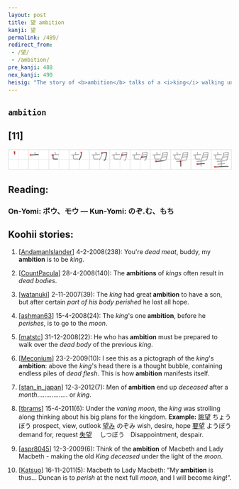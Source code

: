```yaml
---
layout: post
title: 望 ambition
kanji: 望
permalink: /489/
redirect_from:
 - /望/
 - /ambition/
pre_kanji: 488
nex_kanji: 490
heisig: "The story of <b>ambition</b> talks of a <i>king</i> walking under the <i>perishing</i>&nbsp;(or &quot;waning&quot;) <i>moon</i> dreaming great dreams about his kingdom. (The roots of <b>ambition</b> are from the same word as &quot;ambulate,&quot; meaning to walk about.)"
---
```


## `ambition`

## [11]

<div class="stroke"><img src="../images/E69C9B.png" /></div>

## Reading:

### On-Yomi: ボウ、モウ &mdash; Kun-Yomi: のぞ.む、もち

## Koohii stories:

1) [<a href="http://kanji.koohii.com/profile/AndamanIslander">AndamanIslander</a>] 4-2-2008(238): You&#039;re <em>dead meat</em>, buddy, my<strong> ambition</strong> is to be <em>king</em>. 

2) [<a href="http://kanji.koohii.com/profile/CountPacula">CountPacula</a>] 28-4-2008(140): The <strong>ambitions</strong> of <em>kings</em> often result in <em>dead</em> <em>bodies</em>. 

3) [<a href="http://kanji.koohii.com/profile/watanuki">watanuki</a>] 2-11-2007(39): The <em>king</em> had great<strong> ambition</strong> to have a son, but after certain <em>part of his body</em> <em>perished</em> he lost all hope. 

4) [<a href="http://kanji.koohii.com/profile/ashman63">ashman63</a>] 15-4-2008(24): The <em>king</em>&#039;s one<strong> ambition</strong>, before he <em>perishes</em>, is to go to the <em>moon</em>. 

5) [<a href="http://kanji.koohii.com/profile/matstc">matstc</a>] 31-12-2008(22): He who has<strong> ambition</strong> must be prepared to walk over the <em>dead</em> <em>body</em> of the previous <em>king</em>. 

6) [<a href="http://kanji.koohii.com/profile/Meconium">Meconium</a>] 23-2-2009(10): I see this as a pictograph of the <em>king</em>&#039;s <strong>ambition</strong>: above the <em>king</em>&#039;s head there is a thought bubble, containing endless piles of <em>dead flesh</em>. This is how<strong> ambition</strong> manifests itself. 

7) [<a href="http://kanji.koohii.com/profile/stan_in_japan">stan_in_japan</a>] 12-3-2012(7): Men of<strong> ambition</strong> end up <em>deceased</em> after a <em>month</em>................. or <em>king</em>. 

8) [<a href="http://kanji.koohii.com/profile/tbrams">tbrams</a>] 15-4-2011(6): Under the <em>vaning moon</em>, the <em>king</em> was strolling along thinking about his big plans for the kingdom. <strong>Example:</strong>   <a href="http://jisho.org/kanji/details/眺望">眺望</a>   ちょうぼう prospect, view, outlook   <a href="http://jisho.org/kanji/details/望み">望み</a>   のぞみ wish, desire, hope   <a href="http://jisho.org/kanji/details/要望">要望</a>   ようぼう demand for, request   <a href="http://jisho.org/kanji/details/失望">失望</a>  　しつぼう　Disappointment, despair. 

9) [<a href="http://kanji.koohii.com/profile/aspr8045">aspr8045</a>] 12-3-2009(6): Think of the<strong> ambition</strong> of Macbeth and Lady Macbeth - making the old <em>King</em> <em>deceased</em> under the light of the <em>moon</em>. 

10) [<a href="http://kanji.koohii.com/profile/Katsuo">Katsuo</a>] 16-11-2011(5): Macbeth to Lady Macbeth: “My<strong> ambition</strong> is thus... Duncan is to <em>perish</em> at the next full <em>moon</em>, and I will become <em>king</em>!”. 
